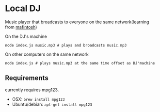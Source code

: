 # Local DJ 

Music player that broadcasts to everyone on the same network(learning from [mafintosh](https://github.com/mafintosh))


On the DJ's machine

```
node index.js music.mp3 # plays and broadcasts music.mp3
```

On other computers on the same network

```
node index.js # plays music.mp3 at the same time offset as DJ'machine
```


## Requirements

currently requires mpg123.

* OSX: `brew install mpg123`
* Ubuntu/debian: `apt-get install mpg123`
